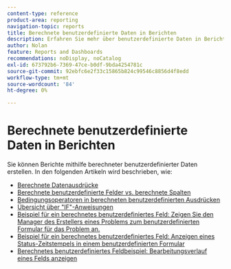```yaml
---
content-type: reference
product-area: reporting
navigation-topic: reports
title: Berechnete benutzerdefinierte Daten in Berichten
description: Erfahren Sie mehr über benutzerdefinierte Daten in Berichten.
author: Nolan
feature: Reports and Dashboards
recommendations: noDisplay, noCatalog
exl-id: 673792b6-7369-47ce-b0df-9bda4254781c
source-git-commit: 92ebfc6e2f33c15865b824c99546c8856d4f8edd
workflow-type: tm+mt
source-wordcount: '84'
ht-degree: 0%

---
```


# Berechnete benutzerdefinierte Daten in Berichten

Sie können Berichte mithilfe berechneter benutzerdefinierter Daten erstellen. In den folgenden Artikeln wird beschrieben, wie:

* [Berechnete Datenausdrücke](../../../reports-and-dashboards/reports/calc-cstm-data-reports/calculated-data-expressions.md)
* [Berechnete benutzerdefinierte Felder vs. berechnete Spalten](../../../reports-and-dashboards/reports/calc-cstm-data-reports/calculated-custom-fields-calculated-columns.md)
* [Bedingungsoperatoren in berechneten benutzerdefinierten Ausdrücken](../../../reports-and-dashboards/reports/calc-cstm-data-reports/condition-operators-calculated-custom-expressions.md)
* [Übersicht über &quot;IF&quot;-Anweisungen](../../../reports-and-dashboards/reports/calc-cstm-data-reports/if-statements-overview.md)
* [Beispiel für ein berechnetes benutzerdefiniertes Feld: Zeigen Sie den Manager des Erstellers eines Problems zum benutzerdefinierten Formular für das Problem an.](../../../reports-and-dashboards/reports/calc-cstm-data-reports/custom-field-manager-issue-creator-on-issue-form.md)
* [Beispiel für ein berechnetes benutzerdefiniertes Feld: Anzeigen eines Status-Zeitstempels in einem benutzerdefinierten Formular](../../../reports-and-dashboards/reports/calc-cstm-data-reports/example-status-timestamp-in-calculated-field.md)
* [Berechnetes benutzerdefiniertes Feldbeispiel: Bearbeitungsverlauf eines Felds anzeigen](../../../reports-and-dashboards/reports/calc-cstm-data-reports/calculated-field-example-edit-history-of-another-field.md)
  <!--outdated: * [Basic Report Creation Program for the new Workfront experience](https://one.workfront.com/s/basic-report-creation-program)-->
